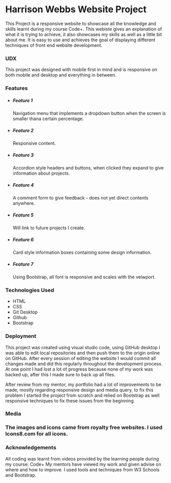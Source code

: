 <h1>Harrison Webbs Website Project</h1>
This Project is a responsive website to showcase all the knowledge and skills learnt during my course Code+.
This webiste gives an explanation of what it is trying to achieve, it also showcases my skills as well as a little bit about me.
It is easy to use and achieves the goal of displaying different techniques of front end website development.

<h3>UDX</h3>
This project was designed with mobile first in mind and is responsive on both mobile and desktop and everything in between.

<h3>Features</h3>

<ul>
<li><h5>Feature 1</h5>Navigation menu that implements a dropdown button when the screen is smaller thana  certain percentage.</li>
<li><h5>Feature 2</h5>Responsive content.</li>
<li><h5>Feature 3</h5>Accordion style headers and buttons, when clicked they expand to give information about projects.</li>
<li><h5>Feature 4</h5>A comment form to give feedback - does not yet direct contents anywhere.</li>
<li><h5>Feature 5</h5>Will link to future projects I create.</li>
<li><h5>Feature 6</h5>Card style information boxes containing some design information.</li>
<li><h5>Feature 7</h5>Using Bootstrap, all font is responsive and scales with the veiwport.</li>

</ul>

<h3>Technologies Used</h3>

<ul>
<li>HTML</li>
<li>CSS</li>
<li>Git Desktop</li>
<li>Github</li>
<li>Bootstrap</li>
</ul>

<h3>Deployment</h3>

This project was created using visual studio code, using GitHub desktop I was able to edit local repositories and then
push them to the origin online on GitHub. After every session of editing the website I would commit all changes made and
did this regularly throughout the development process. At one point I had lost a lot of progress because none of my work
was backed up, after this I made sure to back up all files.

After review from my mentor, my portfolio had a lot of improvements to be made, mostly regarding responsive design and media query,
to fix this problem I started the project from scratch and relied on Bootstrap as well responsive techniques to fix these issues
from the beginning.

<h3>Media<h3>

The images and icons came from royalty free websites.
I used Icons8.com for all icons.

<h3>Acknowledgements</h3>

All coding was learnt from videos provided by the learning people during my course: Code+
My mentors have viewed my work and given advise on where and how to improve.
I used tools and techniques from W3 Schools and Bootstrap.

